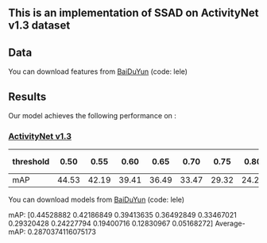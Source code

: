 ## This is an implementation of SSAD on ActivityNet v1.3 dataset

## Data

You can download features from [BaiDuYun](https://pan.baidu.com/s/1p2NxjISbWdg4nOCKseR2Gg) (code: lele)


## Results

Our model achieves the following performance on :

### [ActivityNet v1.3](http://activity-net.org/download.html)

| threshold | 0.50   | 0.55   | 0.60   | 0.65   | 0.70   | 0.75   | 0.80   | 0.85   | 0.90   | 0.95   | average mAP  |
| --------- | ----- | ----- | ----- | ----- | ----- | ----- | ----- | ----- | ----- | ----- | ----- |
| mAP       | 44.53  | 42.19  | 39.41  | 36.49  | 33.47  | 29.32  | 24.23  | 19.40  | 12.83  | 5.17  | 28.70  |

You can download models from [BaiDuYun](https://pan.baidu.com/s/1-dnqekw4I6bdbhNM1UMiAQ) (code: lele) 

mAP: [0.44528882 0.42186849 0.39413635 0.36492849 0.33467021 0.29320428
 0.24227794 0.19400716 0.12830967 0.05168272]
	Average-mAP: 0.2870374116075173